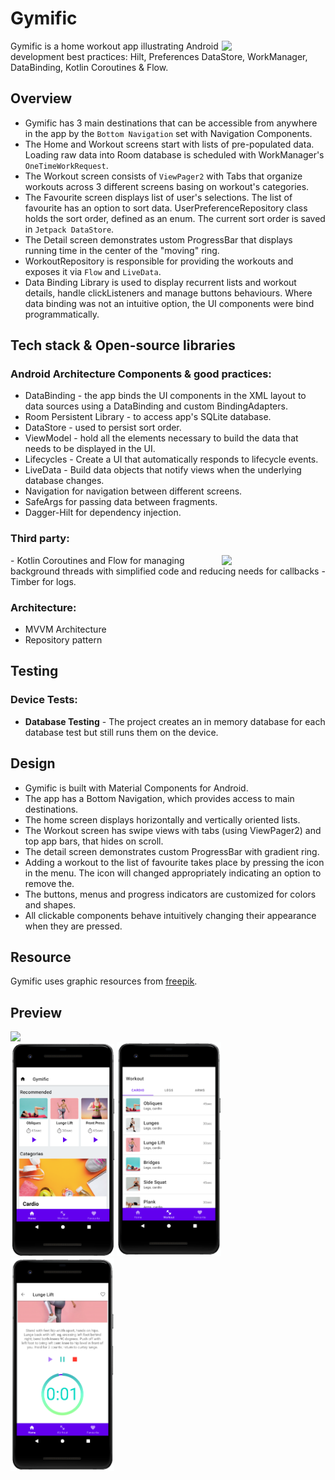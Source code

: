 # Gymific
<img src="/previews/preview_2.gif" align="right" width="33%"/>

Gymific is a home workout app illustrating Android development best practices: Hilt, Preferences DataStore, WorkManager, DataBinding, Kotlin Coroutines & Flow.

## Overview
  + Gymific has 3 main destinations that can be accessible from anywhere in the app by the ```Bottom Navigation``` set with Navigation Components.
  + The Home and Workout screens start with lists of pre-populated data. Loading raw data into Room database is scheduled with WorkManager's ```OneTimeWorkRequest```.
  + The Workout screen consists of ```ViewPager2``` with Tabs that organize workouts across 3 different screens basing on workout's categories.
  + The Favourite screen displays list of user's selections. The list of favourite has an option to sort data. UserPreferenceRepository class holds the sort order, defined as an enum. The current sort order is saved in ```Jetpack DataStore```.
  + The Detail screen demonstrates ustom ProgressBar that displays running time in the center of the "moving" ring.
  + WorkoutRepository is responsible for providing the workouts and exposes it via ```Flow``` and ```LiveData```.
  + Data Binding Library is used to display recurrent lists and workout details, handle clickListeners and manage buttons behaviours. Where data binding was not an intuitive option, the UI components were bind programmatically.

## Tech stack & Open-source libraries
### Android Architecture Components & good practices: </b>
  - DataBinding - the app binds the UI components in the XML layout to data sources using a DataBinding and custom BindingAdapters.
  - Room Persistent Library - to access app's SQLite database.
  - DataStore - used to persist sort order.
  - ViewModel - hold all the elements necessary to build the data that needs to be displayed in the UI.
  - Lifecycles - Create a UI that automatically responds to lifecycle events.
  - LiveData - Build data objects that notify views when the underlying database changes.
  - Navigation for navigation between different screens. 
  - SafeArgs for passing data between fragments.
  - Dagger-Hilt for dependency injection.
  
### Third party:
<img src="/previews/preview_1.gif" align="right" width="33%"/>
  - Kotlin Coroutines and Flow for managing background threads with simplified code and reducing needs for callbacks
  - Timber for logs.
  
### Architecture:
  - MVVM Architecture 
  - Repository pattern
  
## Testing 
###  Device Tests:
  - <b>Database Testing</b> - The project creates an in memory database for each database test but still runs them on the device.

## Design
+ Gymific is built with Material Components for Android.
+ The app has a Bottom Navigation, which provides access to main destinations.
+ The home screen displays horizontally and vertically oriented lists. 
+ The Workout screen has swipe views with tabs (using ViewPager2) and top app bars, that hides on scroll.
+ The detail screen demonstrates custom ProgressBar with gradient ring.
+ Adding a workout to the list of favourite takes place by pressing the icon in the menu. The icon will changed appropriately indicating an option to remove the.
+ The buttons, menus and progress indicators are customized for colors and shapes.
+ All clickable components behave intuitively changing their appearance when they are pressed.
                                  
## Resource
Gymific uses graphic resources from [freepik](https://www.freepik.com).

## Preview
<img src="/previews/preview_3.gif" align="left" width="33%"/><br/>
<img src="/previews/screen_1.png" width="33%"/> <img src="/previews/screen_2.png" width="33%"/> <img src="/previews/screen_3.png" width="33%"/>

